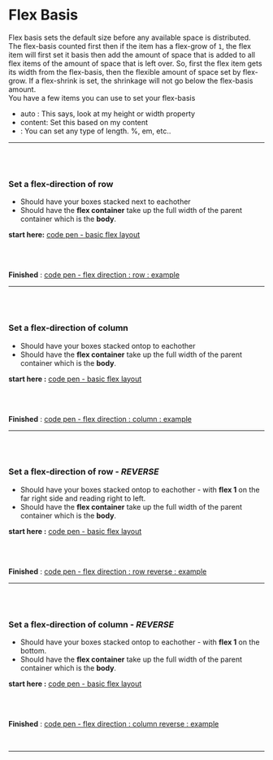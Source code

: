 # Flex Basis

Flex basis sets the default size before any available space is distributed. 
The flex-basis counted first then if the item has a flex-grow of ```1```, the flex item will first set it basis then add the amount of space that is added to all flex items of the amount of space that is left over.
So, first the flex item gets its width from the flex-basis, then the flexible amount of space set by flex-grow.
If a flex-shrink is set, the shrinkage will not go below the flex-basis amount.
<br/>
You have a few items you can use to set your flex-basis
- auto : This says, look at my height or width property
- content: Set this based on my content
- <length> : You can set any type of length. %, em, etc..

<hr />
<br />
<br />

### Set a flex-direction of row
- Should have your boxes stacked next to eachother
- Should have the **flex container** take up the full width of the parent container which is the __body__.

**start here:** [code pen - basic flex layout ](https://codepen.io/wesduff/pen/GMvQmG)

<br />
<br />

**Finished** : [code pen - flex direction : row : example ](https://codepen.io/wesduff/pen/VMzQWr)
<br />
<hr />
<br />
<br />

### Set a flex-direction of column
- Should have your boxes stacked ontop to eachother
- Should have the **flex container** take up the full width of the parent container which is the __body__.

**start here :** [code pen - basic flex layout ](https://codepen.io/wesduff/pen/GMvQmG)

<br />
<br />

**Finished** : [code pen - flex direction : column :  example ](https://codepen.io/wesduff/pen/PJKQOy)
<br />
<hr />
<br />
<br />

### Set a flex-direction of row - _REVERSE_
- Should have your boxes stacked ontop to eachother - with **flex 1** on the far right side and reading right to left.
- Should have the **flex container** take up the full width of the parent container which is the __body__.

**start here :** [code pen - basic flex layout ](https://codepen.io/wesduff/pen/GMvQmG)

<br />
<br />

**Finished** : [code pen - flex direction : row reverse :  example ](https://codepen.io/wesduff/pen/ZXJrxQ)
<br />
<hr />
<br />
<br />

### Set a flex-direction of column - _REVERSE_
- Should have your boxes stacked ontop to eachother - with **flex 1** on the bottom.
- Should have the **flex container** take up the full width of the parent container which is the __body__.

**start here :** [code pen - basic flex layout ](https://codepen.io/wesduff/pen/GMvQmG)

<br />
<br />

**Finished** : [code pen - flex direction : column reverse :  example ](https://codepen.io/wesduff/pen/gGxvvB)

<br />
<hr />
